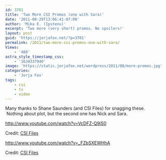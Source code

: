 ```yaml
---
id: 3701
title: 'Two More CSI Promos (one with Sara)'
date: '2011-08-29T13:06:41-07:00'
author: 'Mika E. (Ipstenu)'
excerpt: 'Two more (very short) promos. No spoilers!'
layout: post
guid: 'https://jorjafox.net/?p=3701'
permalink: /2011/two-more-csi-promos-one-with-sara/
Views:
    - '488'
astra_style_timestamp_css:
    - '1634337940'
image: 'https://static.jorjafox.net/wordpress/2011/08/more-promos.jpg'
categories:
    - 'Jorja Fox'
tags:
    - csi
    - tv
    - video
---
```


Many thanks to Shane Saunders (and CSI Files) for snagging these.  Nothing about plot, but the second one has Nick and Sara.

http://www.youtube.com/watch?v=VcDFZ-Q9jS0

Credit: <a href="http://www.csifiles.com/content/2011/08/cbs-releases-new-csi-promo-featuring-danson/">CSI Files</a>

http://www.youtube.com/watch?v=_FZbSXEWHhA

Credit: <a href="http://www.csifiles.com/content/2011/08/helgenberger-eads-fox-appear-in-fourth-csi-promo/">CSI Files</a>